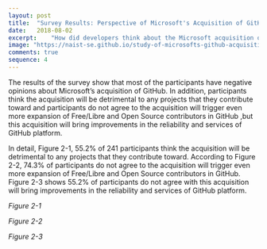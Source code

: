 ```yaml
---
layout: post
title:  "Survey Results: Perspective of Microsoft's Acquisition of GitHub"
date:   2018-08-02
excerpt:	"How did developers think about the Microsoft acquisition of GitHub?"
image: "https://naist-se.github.io/study-of-microsofts-github-acquisition/images/chart/2-1.png"
comments: true
sequence: 4
---
```


<script src="https://ajax.googleapis.com/ajax/libs/jquery/3.3.1/jquery.min.js"></script>
<script src="https://code.highcharts.com/highcharts.js"></script>
<script src="https://code.highcharts.com/modules/exporting.js"></script>
<script src="https://code.highcharts.com/modules/export-data.js"></script>
<link rel="stylesheet" href="{{ "/assets/css/table.css" | absolute_url }}">
<link rel="stylesheet" href="{{ "/assets/css/chart.css" | absolute_url }}">
<link rel="stylesheet" href="{{ "/assets/css/grid.css" | absolute_url }}">
<script src="{{ "/assets/js/chart/02.js" | absolute_url }}"></script>

<div id="content">   
  <p>The results of the survey show that most of the participants have negative opinions about Microsoft’s acquisition of GitHub. In addition, participants think the acquisition will be detrimental to any projects that they contribute toward and participants do not agree to the acquisition will trigger even more expansion of Free/Libre and Open Source contributors in GitHub ,but this acquisition will bring improvements in the reliability and services of GitHub platform.</p>
  <p>In detail, Figure 2-1, 55.2% of 241 participants think the acquisition will be detrimental to any projects that they contribute toward. According to Figure 2-2, 74.3% of participants do not agree to the acquisition will trigger even more expansion of Free/Libre and Open Source contributors in GitHub. Figure 2-3  shows 55.2% of participants do not agree with this acquisition will bring improvements in the reliability and services of GitHub platform.</p>
  <div class="spacer"></div>
  <div class="grid-container">
    <div class="row">
      <div class="col-6">
        <div class="chart" id="2-1"></div>
        <p id="chart-des"><i>Figure 2-1</i></p>
      </div>
      <div class="col-6">
        <div class="chart" id="2-2"></div>
        <p id="chart-des"><i>Figure 2-2</i></p>
      </div>
    </div>
    <div class="row">
      <div class="col-3" style="min-width:300px;"></div> 
      <div class="col-6">
        <div class="chart" id="2-3"></div>
        <p id="chart-des"><i>Figure 2-3</i></p>
      </div>
      <div class="col-3" style="min-width:300px;"></div>
    </div>
  </div>
</div>
<script src="{{ "/assets/js/chart/02.js" | absolute_url }}"></script>
